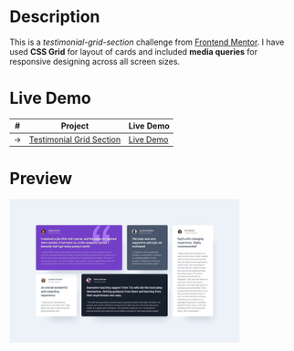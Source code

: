 # Description
This is a <i>testimonial-grid-section</i> challenge from <a href="https://www.frontendmentor.io/challenges/testimonials-grid-section-Nnw6J7Un7" target="_blank">Frontend Mentor</a>.
I have used <b>CSS Grid</b> for layout of cards and included <b>media queries</b> for responsive designing across all screen sizes.

# Live Demo
|  #  | Project                                                                                                                     | Live Demo                                                                           |
| :-: | --------------------------------------------------------------------------------------------------------------------------- | ----------------------------------------------------------------------------------- |
| ->  | [Testimonial Grid Section](https://github.com/architkakkar/HTML-CSS/tree/main/testimonial-grid-section)                     | [Live Demo](https://architkakkar.github.io/HTML-CSS/testimonial-grid-section/)      |

# Preview 
<img src="https://github.com/architkakkar/HTML-CSS/blob/main/testimonial-grid-section/design/desktop-design.jpg" alt="" width="80%" height="80%" />
